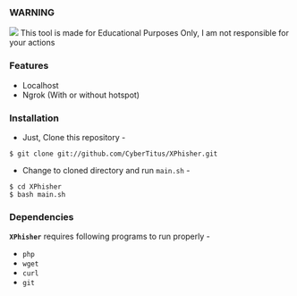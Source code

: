 ### WARNING
<img src="https://upload.wikimedia.org/wikipedia/commons/thumb/1/17/Warning.svg/832px-Warning.svg.png">
This tool is made for Educational Purposes Only, I am not responsible for your actions


### Features
  - Localhost
  - Ngrok (With or without hotspot)


### Installation

- Just, Clone this repository -
```
$ git clone git://github.com/CyberTitus/XPhisher.git
```

- Change to cloned directory and run `main.sh` -
```
$ cd XPhisher
$ bash main.sh
```

### Dependencies

**`XPhisher`** requires following programs to run properly - 
- `php`
- `wget`
- `curl`
- `git`


